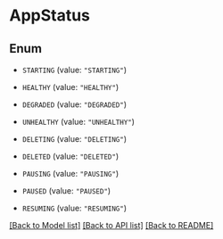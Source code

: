 # AppStatus

## Enum


* `STARTING` (value: `"STARTING"`)

* `HEALTHY` (value: `"HEALTHY"`)

* `DEGRADED` (value: `"DEGRADED"`)

* `UNHEALTHY` (value: `"UNHEALTHY"`)

* `DELETING` (value: `"DELETING"`)

* `DELETED` (value: `"DELETED"`)

* `PAUSING` (value: `"PAUSING"`)

* `PAUSED` (value: `"PAUSED"`)

* `RESUMING` (value: `"RESUMING"`)


[[Back to Model list]](../README.md#documentation-for-models) [[Back to API list]](../README.md#documentation-for-api-endpoints) [[Back to README]](../README.md)


